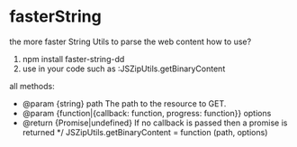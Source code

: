 # fasterString
the more faster String Utils to parse the web content
how to use?
1. npm install faster-string-dd
2. use in your code such as :JSZipUtils.getBinaryContent

all methods:
 * @param  {string} path    The path to the resource to GET.
 * @param  {function|{callback: function, progress: function}} options
 * @return {Promise|undefined} If no callback is passed then a promise is returned
 */
JSZipUtils.getBinaryContent = function (path, options)




